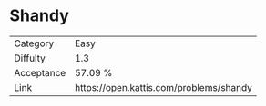# Shandy

<table>
    <tr>
        <td>Category</td>
        <td>Easy</td>
    </tr>
    <tr>
        <td>Diffulty</td>
        <td>1.3</td>
    </tr>
    <tr>
        <td>Acceptance</td>
        <td>57.09 %</td>
    </tr>
    <tr>
        <td>Link</td>
        <td>https://open.kattis.com/problems/shandy</td>
    </tr>
</table>